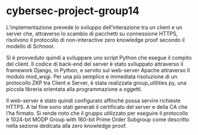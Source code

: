 # cybersec-project-group14

L’implementazione prevede lo sviluppo dell’interazione tra un client e un server che,
attraverso lo scambio di pacchetti su connessione HTTPS, risolvono il protocollo di
non-interactive zero knowledge proof secondo il modello di Schnoor.

Si è provveduto quindi a sviluppare uno script Python che esegue il compito del
client. Il codice di back-end del server è stato sviluppato attraverso il framework
Django, in Python, e servito sul web-server Apache attraverso Il modulo mod_wsgi.
Per una più semplice e immediata risoluzione di un protocollo ZKP tra Client e Server,
è stata realizzata group_utilities.py, una piccola libreria orientata alla
programmazione a oggetti.

Il web-server è stato quindi configurato affinché possa servire richieste HTTPS. A tal
fine sono stati generati il certificato del server e della CA che l’ha firmato.
Si rende noto che il gruppo utilizzato per eseguire il protocollo è 1024-bit MODP
Group with 160-bit Prime Order Subgroup come descritto nella sezione dedicata alla
zero knowledge proof.

